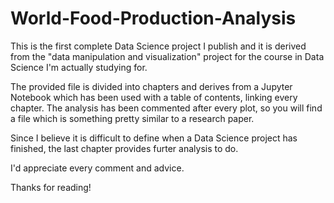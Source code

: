 # World-Food-Production-Analysis

This is the first complete Data Science project I publish and it is derived from the "data manipulation and visualization" project 
for the course in Data Science I'm actually studying for.

The provided file is divided into chapters and derives from a Jupyter Notebook which has been used with a table of contents, linking every chapter.
The analysis has been commented after every plot, so you will find a file which is something pretty similar to a research paper.

Since I believe it is difficult to define when a Data Science project has finished, the last chapter provides furter analysis to do.

I'd appreciate every comment and advice.

Thanks for reading!

